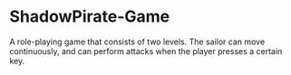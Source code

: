 # ShadowPirate-Game
A role-playing game that consists of two levels. The sailor can move continuously, and can perform attacks when the player presses a certain key.
